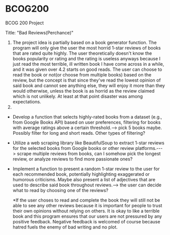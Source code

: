 # BCOG200
BCOG 200 Project

Title: "Bad Reviews(Perchance)"

1) The project idea is partially based on a book generator function. The program will only give the user the most horrid 1-star reviews of books that are rated quite highly. The user theoretically doesn't know the books popularity or rating and the rating is useless anyways because I just read the most terrible, ill written book I have come across in a while, and it was given over 4.2 starts on good reads. The user can choose to read the book or not(or choose from multiple books) based on the review, but the concept is that since they've read the lowest opinion of said book and cannot see anything else, they will enjoy it more than they would otherwise, unless the book is as horrid as the review claimed which is not unlikely. At least at that point disaster was among expectations.
2)
* Develop a function that selects highly-rated books from a dataset (e.g., from Google Books API) based on user preferences, filtering for books with average ratings above a certain threshold.--> pick 5 books maybe. Possibly filter for long and short reads. Other types of filtering?
  
* Utilize a web scraping library like BeautifulSoup to extract 1-star reviews for the selected books from Google books or other review platforms.---> scrape multiple reviews from books, can I somehow pick the longest review, or analyze reviews to find more passionate ones?
  
* Implement a function to present a random 1-star review to the user for each recommended book, potentially highlighting exaggerated or humorous criticisms. Maybe also present a list of adjectives that are used to describe said book throughout reviews.--> the user can decide what to read by choosing one of the reviews?

   *If the user choses to read and complete the book they will still not be able to see any other reviews because it is important for people to trust their own opinions without relying on others. It is okay to like a terrible book and this program ensures that our users are not pressured by any positive feedback. Negative feedback is welcomed of course because hatred fuels the enemy of bad writing and no plot.
